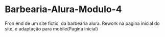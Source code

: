 # Barbearia-Alura-Modulo-4
Fron end de um site fictio, da barbearia alura.  Rework na pagina inicial do site, e adaptação para mobile(Pagina inicial)
